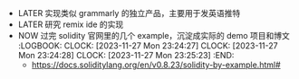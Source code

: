 - LATER 实现类似 grammarly 的独立产品，主要用于发英语推特
- LATER 研究 remix ide 的实现
- NOW 过完 solidity 官网里的几个 example，沉淀成实际的 demo 项目和博文
  :LOGBOOK:
  CLOCK: [2023-11-27 Mon 23:24:27]
  CLOCK: [2023-11-27 Mon 23:24:28]
  CLOCK: [2023-11-27 Mon 23:25:23]
  :END:
	- https://docs.soliditylang.org/en/v0.8.23/solidity-by-example.html#